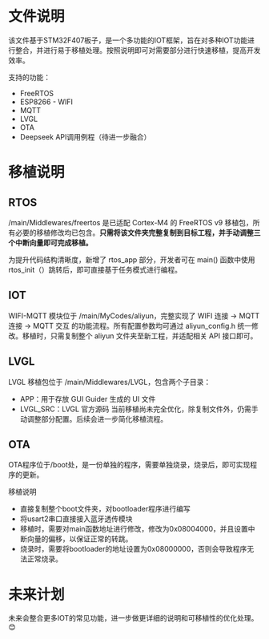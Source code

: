 # 文件说明
该文件基于STM32F407板子，是一个多功能的IOT框架，旨在对多种IOT功能进行整合，并进行易于移植处理。按照说明即可对需要部分进行快速移植，提高开发效率。

支持的功能：
- FreeRTOS
- ESP8266 - WIFI
- MQTT
- LVGL
- OTA
- Deepseek API调用例程（待进一步融合）

# 移植说明
## RTOS
/main/Middlewares/freertos 是已适配 ​Cortex-M4 的 ​FreeRTOS v9 移植包，所有必要的移植修改均已包含。**只需将该文件夹完整复制到目标工程，并手动调整三个中断向量即可完成移植。**

为提升代码结构清晰度，新增了 rtos_app 部分，开发者可在 main() 函数中使用 rtos_init（）跳转后，即可直接基于任务模式进行编程。

## IOT
WIFI-MQTT 模块位于 /main/MyCodes/aliyun，完整实现了 ​WIFI 连接 → MQTT 连接 → MQTT 交互 的功能流程。所有配置参数均可通过 aliyun_config.h 统一修改。移植时，只需复制整个 aliyun 文件夹至新工程，并适配相关 API 接口即可。

## LVGL
LVGL 移植包位于 /main/Middlewares/LVGL，包含两个子目录：
- APP：用于存放 GUI Guider 生成的 UI 文件
- LVGL_SRC：LVGL 官方源码
当前移植尚未完全优化，除复制文件外，仍需手动调整部分配置。后续会进一步简化移植流程。

## OTA
OTA程序位于/boot处，是一份单独的程序，需要单独烧录，烧录后，即可实现程序的更新。

移植说明
- 直接复制整个boot文件夹，对bootloader程序进行编写
- 将usart2串口直接接入蓝牙透传模块
- 移植时，需要对main函数地址进行修改，修改为0x08004000，并且设置中断向量的偏移，以保证正常的转跳。
- 烧录时，需要将bootloader的地址设置为0x08000000，否则会导致程序无法正常烧录。

# 未来计划
未来会整合更多IOT的常见功能，进一步做更详细的说明和可移植性的优化处理。😊